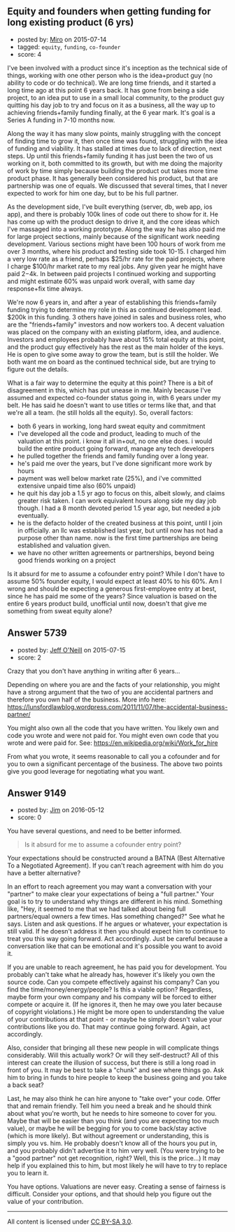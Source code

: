 ## Equity and founders when getting funding for long existing product (6 yrs)

- posted by: [Miro](https://stackexchange.com/users/2005656/miro) on 2015-07-14
- tagged: `equity`, `funding`, `co-founder`
- score: 4

I've been involved with a product since it's inception as the technical side of things, working with one other person who is the idea+product guy (no ability to code or do technical).  We are long time friends, and it started a long time ago at this point 6 years back. It has gone from being a side project, to an idea put to use in a small local community, to the product guy quitting his day job to try and focus on it as a business, all the way up to achieving friends+family funding finally, at the 6 year mark.  It's goal is a Series A funding in 7-10 months now.   

Along the way it has many slow points, mainly struggling with the concept of finding time to grow it, then once time was found, struggling with the idea of funding and viability. It has stalled at times due to lack of direction, next steps. Up until this friends+family funding it has just been the two of us working on it, both committed to its growth, but with me doing the majority of work by time simply because building the product out takes more time product phase.  It has generally been considered his product, but that are partnership was one of equals.  We discussed that several times, that I never expected to work for him one day, but to be his full partner. 

As the development side, I've built everything (server, db, web app, ios app), and there is probably 100k lines of code out there to show for it.  He has come up with the product design to drive it, and the core ideas which I've massaged into a working prototype.  Along the way he has also paid me for large project sections, mainly because of the significant work needing development.  Various sections might have been 100 hours of work from me over 3 months, where his product and testing side took 10-15.  I charged him a very low rate as a friend, perhaps $25/hr rate for the paid projects, where I charge $100/hr market rate to my real jobs.  Any given year he might have paid $2-$4k.  In between paid projects I continued working and supporting and might estimate 60% was unpaid work overall, with same day response+fix time always.

We're now 6 years in, and after a year of establishing this friends+family funding trying to determine my role in this as continued development lead.  $200k in this funding.  3 others have joined in sales and business roles, who are the "friends+family" investors and now workers too.  A decent valuation was placed on the company with an existing platform, idea, and audience.  Investors and employees probably have about 15% total equity at this point, and the product guy effectively has the rest as the main holder of the keys.  He is open to give some away to grow the team, but is still the holder.  We both want me on board as the continued technical side, but are trying to figure out the details.

What is a fair way to determine the equity at this point?  There is a bit of disagreement in this, which has put unease in me.  Mainly because I've assumed and expected co-founder status going in, with 6 years under my belt.  He has said he doesn't want to use titles or terms like that, and that we're all a team. (he still holds all the equity).  So, overall factors:

- both 6 years in working, long hard sweat equity and commitment
- I've developed all the code and product, leading to much of the valuation at this point.  i know it all in+out, no one else does.  i would build the entire product going forward, manage any tech developers
- he pulled together the friends and family funding over a long year.
- he's paid me over the years, but I've done significant more work by hours
- payment was well below market rate (25%), and i've committed extensive unpaid time also (60% unpaid)
- he quit his day job a 1.5 yr ago to focus on this, albeit slowly, and claims greater risk taken.  I can work equivalent hours along side my day job though. I had a 8 month devoted period 1.5 year ago, but needed a job eventually.
- he is the defacto holder of the created business at this point, until I join in officially.  an llc was established last year, but until now has not had a purpose other than name.  now is the first time partnerships are being established and valuation given.
-  we have no other written agreements or partnerships, beyond being good friends working on a project

Is it absurd for me to assume a cofounder entry point?  While I don't have to assume 50% founder equity, I would expect at least 40% to his 60%.  Am I wrong and should be expecting a generous first-employee entry at best, since he has paid me some of the years?  Since valuation is based on the entire 6 years product build, unofficial until now, doesn't that give me something from sweat equity alone?  




## Answer 5739

- posted by: [Jeff O'Neill](https://stackexchange.com/users/46273/jeff-o-neill) on 2015-07-15
- score: 2

Crazy that you don't have anything in writing after 6 years...

Depending on where you are and the facts of your relationship, you might have a strong argument that the two of you are accidental partners and therefore you own half of the business.  More info here: https://lunsfordlawblog.wordpress.com/2011/11/07/the-accidental-business-partner/

You might also own all the code that you have written.  You likely own and code you wrote and were not paid for.  You might even own code that you wrote and were paid for.  See: https://en.wikipedia.org/wiki/Work_for_hire

From what you wrote, it seems reasonable to call you a cofounder and for you to own a significant percentage of the business.  The above two points give you good leverage for negotiating what you want.



## Answer 9149

- posted by: [Jim](https://stackexchange.com/users/351236/jim) on 2016-05-12
- score: 0

You have several questions, and need to be better informed.

> Is it absurd for me to assume a cofounder entry point?

Your expectations should be constructed around a BATNA (Best Alternative To a Negotiated Agreement). If you can't reach agreement with him do you have a better alternative? 

In an effort to reach agreement you may want a conversation with your "partner" to make clear your expectations of being a "full partner." Your goal is to try to understand why things are different in his mind. Something like, "Hey, it seemed to me that we had talked about being full partners/equal owners a few times. Has something changed?" See what he says. Listen and ask questions. If he argues or whatever, your expectation is still valid. If he doesn't address it then you should expect him to continue to treat you this way going forward. Act accordingly. Just be careful because a conversation like that can be emotional and it's possible you want to avoid it.  

If you are unable to reach agreement, he has paid you for development. You probably can't take what he already has, however it's likely you own the source code. Can you compete effectively against his company? Can you find the time/money/energy/people? Is this a viable option? Regardless, maybe form your own company and his company will be forced to either compete or acquire it. (If he ignores it, then he may owe you later because of copyright violations.) He might be more open to understanding the value of your contributions at that point - or maybe he simply doesn't value your contributions like you do. That may continue going forward. Again, act accordingly.

Also, consider that bringing all these new people in will complicate things considerably. Will this actually work? Or will they self-destruct? All of this interest can create the illusion of success, but there is still a long road in front of you. It may be best to take a "chunk" and see where things go. Ask him to bring in funds to hire people to keep the business going and you take a back seat?

Last, he may also think he can hire anyone to "take over" your code. Offer that and remain friendly. Tell him you need a break and he should think about what you're worth, but he needs to hire someone to cover for you. Maybe that will be easier than you think (and you are expecting too much value), or maybe he will be begging for you to come back/stay active (which is more likely). But without agreement or understanding, this is simply you vs. him. He probably doesn't know all of the hours you put in, and you probably didn't advertise it to him very well. (You were trying to be a "good partner" not get recognition, right? Well, this is the price...) It may help if you explained this to him, but most likely he will have to try to replace you to learn it.

You have options. Valuations are never easy. Creating a sense of fairness is difficult. Consider your options, and that should help you figure out the value of your contribution. 



---

All content is licensed under [CC BY-SA 3.0](https://creativecommons.org/licenses/by-sa/3.0/).
